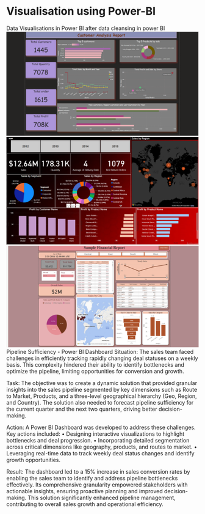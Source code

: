 # Visualisation using Power-BI
Data Visualisations in Power BI after data cleansing in power BI
![image alt](https://github.com/ashishsinha2005/Analytics_Models/blob/b973ec058588a91cd05c6d98c14735792545eca5/1.Data-Visualisations-using-Power-BI-master/Customer%20Analysis.png)
![image alt](https://github.com/ashishsinha2005/Analytics_Models/blob/master/1.Data-Visualisations-using-Power-BI-master/Retail_Global_Customer_Analysis.PNG)
![image alt](https://github.com/ashishsinha2005/Analytics_Models/blob/master/1.Data-Visualisations-using-Power-BI-master/Yearly%20Financial%20Analysis.png)
Pipeline Sufficiency - Power BI Dashboard
Situation:
The sales team faced challenges in efficiently tracking rapidly changing deal statuses on a weekly basis. This complexity hindered their ability to identify bottlenecks and optimize the pipeline, limiting opportunities for conversion and growth.

Task:
The objective was to create a dynamic solution that provided granular insights into the sales pipeline segmented by key dimensions such as Route to Market, Products, and a three-level geographical hierarchy (Geo, Region, and Country). The solution also needed to forecast pipeline sufficiency for the current quarter and the next two quarters, driving better decision-making.

Action:
A Power BI Dashboard was developed to address these challenges. Key actions included:
•	Designing interactive visualizations to highlight bottlenecks and deal progression.
•	Incorporating detailed segmentation across critical dimensions like geography, products, and routes to market.
•	Leveraging real-time data to track weekly deal status changes and identify growth opportunities.

Result:
The dashboard led to a 15% increase in sales conversion rates by enabling the sales team to identify and address pipeline bottlenecks effectively. Its comprehensive granularity empowered stakeholders with actionable insights, ensuring proactive planning and improved decision-making. This solution significantly enhanced pipeline management, contributing to overall sales growth and operational efficiency.











